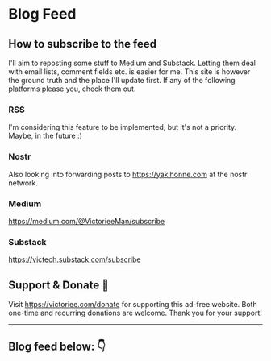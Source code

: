 # Blog Feed

## How to subscribe to the feed

I'll aim to reposting some stuff to Medium and Substack. Letting them deal with email lists, comment fields etc. is easier for me. This site is however the ground truth and the place I'll update first. If any of the following platforms please you, check them out.


### RSS
I'm considering this feature to be implemented, but it's not a priority. Maybe, in the future :)

### Nostr

Also looking into forwarding posts to <a href="https://yakihonne.com/users/nprofile1qqs05qt95rce97cwj8rasugw2ats45nmxu2u55scrak98jdjqvuhqucpr3mhxue69uhkummnw3ez6vp39eukz6mfdphkumn99e3k7mgpremhxue69uhkummnw3ez6vpj9ejx7unpveskxar0wfujummjvuq3gamnwvaz7tmjv4kxz7fwv3sk6atn9e5k7sf32sh" target="_blank">https://yakihonne.com</a> at the nostr network.

### Medium

<a href="https://medium.com/@VictorieeMan/subscribe" target="_blank">https://medium.com/@VictorieeMan/subscribe</a>

### Substack

<a href="https://victech.substack.com/subscribe" target="_blank">https://victech.substack.com/subscribe</a>

## Support & Donate 🎁

Visit <a href="https://victoriee.com/donate" target="_blank">https://victoriee.com/donate</a> for supporting this ad-free website. Both one-time and recurring donations are welcome. Thank you for your support!

---

## Blog feed below: 👇

<!-- The blog feed apears beneath: -->

<!-- javascripts -->
<script data-name="BMC-Widget" data-cfasync="false" src="https://cdnjs.buymeacoffee.com/1.0.0/widget.prod.min.js" data-id="victorieeman" data-description="Support me on Buy me a coffee!" data-message="Support this ad-free website:👉" data-color="#FF813F" data-position="Right" data-x_margin="18" data-y_margin="18"></script>